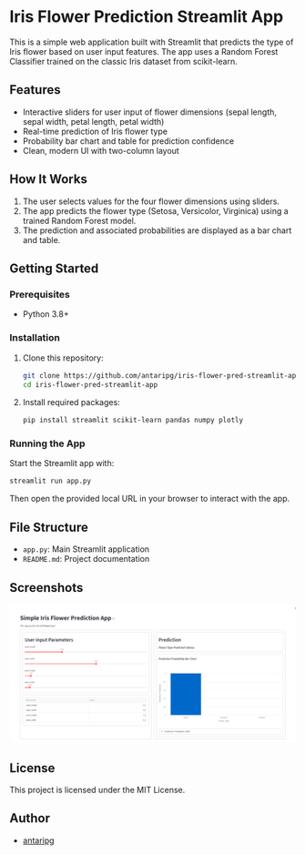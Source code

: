 # Iris Flower Prediction Streamlit App

This is a simple web application built with Streamlit that predicts the type of Iris flower based on user input features. The app uses a Random Forest Classifier trained on the classic Iris dataset from scikit-learn.

## Features
- Interactive sliders for user input of flower dimensions (sepal length, sepal width, petal length, petal width)
- Real-time prediction of Iris flower type
- Probability bar chart and table for prediction confidence
- Clean, modern UI with two-column layout

## How It Works
1. The user selects values for the four flower dimensions using sliders.
2. The app predicts the flower type (Setosa, Versicolor, Virginica) using a trained Random Forest model.
3. The prediction and associated probabilities are displayed as a bar chart and table.

## Getting Started
### Prerequisites
- Python 3.8+

### Installation
1. Clone this repository:
	```bash
	git clone https://github.com/antaripg/iris-flower-pred-streamlit-app.git
	cd iris-flower-pred-streamlit-app
	```
2. Install required packages:
	```bash
	pip install streamlit scikit-learn pandas numpy plotly
	```

### Running the App
Start the Streamlit app with:
```bash
streamlit run app.py
```

Then open the provided local URL in your browser to interact with the app.

## File Structure
- `app.py`: Main Streamlit application
- `README.md`: Project documentation

## Screenshots

![App Screenshot](./app_screenshot.png)

## License
This project is licensed under the MIT License.

## Author
- [antaripg](https://github.com/antaripg)

